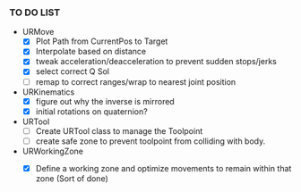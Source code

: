 ### TO DO LIST
- URMove
  - [X] Plot Path from CurrentPos to Target 
  - [X] Interpolate based on distance
  - [X] tweak acceleration/deacceleration to prevent sudden stops/jerks
  - [X] select correct Q Sol
  - [ ] remap to correct ranges/wrap to nearest joint position
- URKinematics
  - [X] figure out why the inverse is mirrored
  - [X]  initial rotations on quaternion?
- URTool
  - [ ] Create URTool class to manage the Toolpoint
  - [ ] create safe zone to prevent toolpoint from colliding with body.
- URWorkingZone
  - [X] Define a working zone and optimize movements to remain within that zone (Sort of done)
    
